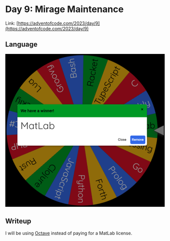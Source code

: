 # Day 9: Mirage Maintenance

Link: [https://adventofcode.com/2023/day/9](https://adventofcode.com/2023/day/9)

## Language

![MatLab](wheel.png)

## Writeup

I will be using [Octave](https://octave.org/) instead of paying for a MatLab license.
